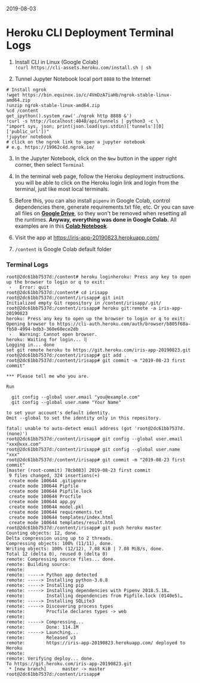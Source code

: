 2019-08-03 

# Heroku CLI Deployment Terminal Logs   

1. Install CLI in Linux (Google Colab)  
```!curl https://cli-assets.heroku.com/install.sh | sh```

2. Tunnel Jupyter Notebook local port `8888` to the Internet
```
# Install ngrok
!wget https://bin.equinox.io/c/4VmDzA7iaHb/ngrok-stable-linux-amd64.zip
!unzip ngrok-stable-linux-amd64.zip
%cd /content
get_ipython().system_raw('./ngrok http 8888 &')
!curl -s http://localhost:4040/api/tunnels | python3 -c \
"import sys, json; print(json.load(sys.stdin)['tunnels'][0]['public_url'])"
!jupyter notebook
# click on the ngrok link to open a jupyter notebook
# e.g. https://19962c4d.ngrok.io/
```

3. In the Jupyter Notebook, click on the `New` button in the upper right corner, then select `Terminal`

4. In the terminal web page, follow the Heroku deployment instructions. you will be able to click on the Heroku login link and login from the terminal, just like most local terminals.

5. Before this, you can also install `pipenv` in Google Colab, control dependencies there, generate requirements.txt file, etc. Or you can save all files on [**Google Drive**](https://drive.google.com/open?id=1063bvSI7m4vfHTibPVktuWMfgNCShoNU), so they won't be removed when resetting all the runtimes. **Anyway, everything was done in Google Colab.** All examples are in this [**Colab Notebook**](https://colab.research.google.com/drive/1MJa6o8mf2vxxnpxRbCmlRcbeYSkDnFSP?authuser=1#scrollTo=YIzu8ls5Csq0&line=4&uniqifier=1). 

6. Visit the app at https://iris-app-20190823.herokuapp.com/   

7. `/content` is Google Colab default folder  

### Terminal Logs

```
root@2dc61bb7537d:/content# heroku loginheroku: Press any key to open up the browser to login or q to exit:
 ›   Error: quit
root@2dc61bb7537d:/content# cd irisapp
root@2dc61bb7537d:/content/irisapp# git init
Initialized empty Git repository in /content/irisapp/.git/
root@2dc61bb7537d:/content/irisapp# heroku git:remote -a iris-app-20190823
heroku: Press any key to open up the browser to login or q to exit:
Opening browser to https://cli-auth.heroku.com/auth/browser/b805f68a-fb58-4994-bdb3-360e60ece2db
 ›   Warning: Cannot open browser.
heroku: Waiting for login... ⢿
Logging in... done
set git remote heroku to https://git.heroku.com/iris-app-20190823.git
root@2dc61bb7537d:/content/irisapp# git add .
root@2dc61bb7537d:/content/irisapp# git commit -m "2019-08-23 first commit"

*** Please tell me who you are.

Run

  git config --global user.email "you@example.com"
  git config --global user.name "Your Name"

to set your account's default identity.
Omit --global to set the identity only in this repository.

fatal: unable to auto-detect email address (got 'root@2dc61bb7537d.(none)')
root@2dc61bb7537d:/content/irisapp# git config --global user.email "xxx@xxx.com"
root@2dc61bb7537d:/content/irisapp# git config --global user.name "xxx"
root@2dc61bb7537d:/content/irisapp# git commit -m "2019-08-23 first commit"
[master (root-commit) 78cb083] 2019-08-23 first commit
 9 files changed, 324 insertions(+)
 create mode 100644 .gitignore
 create mode 100644 Pipfile
 create mode 100644 Pipfile.lock
 create mode 100644 Procfile
 create mode 100644 app.py
 create mode 100644 model.pkl
 create mode 100644 requirements.txt
 create mode 100644 templates/index.html
 create mode 100644 templates/result.html
root@2dc61bb7537d:/content/irisapp# git push heroku master
Counting objects: 12, done.
Delta compression using up to 2 threads.
Compressing objects: 100% (11/11), done.
Writing objects: 100% (12/12), 7.08 KiB | 7.08 MiB/s, done.
Total 12 (delta 0), reused 0 (delta 0)
remote: Compressing source files... done.
remote: Building source:
remote:
remote: -----> Python app detected
remote: -----> Installing python-3.6.8
remote: -----> Installing pip
remote: -----> Installing dependencies with Pipenv 2018.5.18…
remote:        Installing dependencies from Pipfile.lock (0140e5)…
remote: -----> Installing SQLite3
remote: -----> Discovering process types
remote:        Procfile declares types -> web
remote:
remote: -----> Compressing...
remote:        Done: 114.1M
remote: -----> Launching...
remote:        Released v3
remote:        https://iris-app-20190823.herokuapp.com/ deployed to Heroku
remote:
remote: Verifying deploy... done.
To https://git.heroku.com/iris-app-20190823.git
 * [new branch]      master -> master
root@2dc61bb7537d:/content/irisapp#
```
